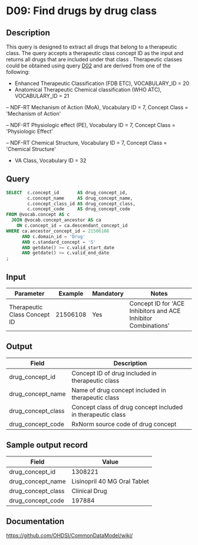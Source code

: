 <!---
Group:drug
Name:D09 Find drugs by drug class
Author:Patrick Ryan
CDM Version: 5.0
-->

# D09: Find drugs by drug class

## Description
This query is designed to extract all drugs that belong to a therapeutic class. The query accepts a therapeutic class concept ID as the input and returns all drugs that are included under that class .
Therapeutic classes could be obtained using query  [D02](http://vocabqueries.omop.org/drug-queries/d2) and are derived from one of the following:

- Enhanced Therapeutic Classification (FDB ETC), VOCABULARY_ID = 20
- Anatomical Therapeutic Chemical classification (WHO ATC), VOCABULARY_ID = 21

– NDF-RT Mechanism of Action (MoA), Vocabulary ID = 7, Concept Class = 'Mechanism of Action'

– NDF-RT Physiologic effect (PE),        Vocabulary ID = 7, Concept Class = 'Physiologic Effect'

– NDF-RT Chemical Structure,              Vocabulary ID = 7, Concept Class = 'Chemical Structure'

- VA Class, Vocabulary ID = 32

## Query
```sql
SELECT  c.concept_id       AS drug_concept_id,
        c.concept_name     AS drug_concept_name,
        c.concept_class_id AS drug_concept_class,
        c.concept_code     AS drug_concept_code
FROM @vocab.concept AS c
  JOIN @vocab.concept_ancestor AS ca
    ON c.concept_id = ca.descendant_concept_id
WHERE ca.ancestor_concept_id = 21506108
      AND c.domain_id = 'Drug'
      AND c.standard_concept = 'S'
      AND getdate() >= c.valid_start_date
      AND getdate() <= c.valid_end_date
;
```

## Input

| Parameter |  Example |  Mandatory |  Notes |
| --- | --- | --- | --- |
|  Therapeutic Class Concept ID |  21506108 |  Yes | Concept ID for 'ACE Inhibitors and ACE Inhibitor Combinations' |

## Output

| Field |  Description |
| --- | --- |
|  drug_concept_id |  Concept ID of drug included in therapeutic class |
|  drug_concept_name |  Name of drug concept included in therapeutic class |
|  drug_concept_class |  Concept class of drug concept included in therapeutic class |
|  drug_concept_code |  RxNorm source code of drug concept |

## Sample output record

|  Field |  Value |
| --- | --- |
|  drug_concept_id |  1308221 |
|  drug_concept_name |  Lisinopril 40 MG Oral Tablet |
|  drug_concept_class |  Clinical Drug |
|  drug_concept_code |  197884 |



## Documentation
https://github.com/OHDSI/CommonDataModel/wiki/
